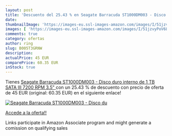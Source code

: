 ```yaml
---
layout: post
title: 'Descuento del 25.43 % en Seagate Barracuda ST1000DM003 - Disco du'
date: 
thumbnailImage: 'https://images-eu.ssl-images-amazon.com/images/I/51jzvyPoV6L._SL200_.jpg'
images: [ 'https://images-eu.ssl-images-amazon.com/images/I/51jzvyPoV6L._SL200_.jpg' ]
comments: true
category: ofertas
author: ring
slug: B005T3GRNW
description:
actualPrice: 45 EUR
comparePrice: 60.35 EUR
inStock: true
---
```


Tienes [Seagate Barracuda ST1000DM003 - Disco duro interno de 1 TB  SATA III  7200 RPM  3.5" ](https://www.amazon.es/dp/B005T3GRNW/?tag=tolees-21) con un 25.43 % de descuento con precio de oferta de 45 EUR (original: 60.35 EUR) en el siguiente enlace!

[![Seagate Barracuda ST1000DM003 - Disco du](https://images-eu.ssl-images-amazon.com/images/I/51jzvyPoV6L._SL200_.jpg)](https://www.amazon.es/dp/B005T3GRNW/?tag=tolees-21)

[Accede a la oferta!!](https://www.amazon.es/dp/B005T3GRNW/?tag=tolees-21)

Links participate in Amazon Associate program and might generate a comission on qualifying sales


